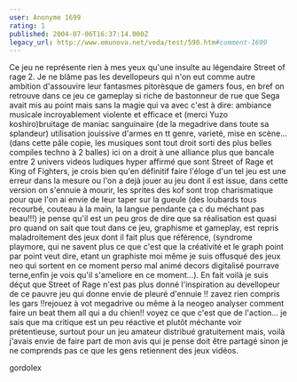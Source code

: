 ```yaml
---
user: Anonyme 1699
rating: 1
published: 2004-07-06T16:37:14.000Z
legacy_url: http://www.emunova.net/veda/test/590.htm#comment-1699
---
```

Ce jeu ne représente rien à mes yeux qu'une insulte au légendaire Street of rage 2\. Je ne blâme pas les devellopeurs qui n'on eut comme autre ambition d'assouvire leur fantasmes pitorèsque de gamers fous, en bref on retrouve dans ce jeu ce gameplay si riche de bastonneur de rue que Sega avait mis au point mais sans la magie qui va avec c'est à dire:
ambiance musicale incroyablement violente et efficace et (merci Yuzo koshiro)bruitage de maniac sanguinaire (de la megadrive dans toute sa splandeur) utilisation jouissive d'armes en tt genre, varieté, mise en scène...(dans cette pâle copie, les musiques sont tout droit sorti des plus belles compiles techno à 2 balles) ici on a droit à une alliance plus que bancale entre 2 univers videos ludiques hyper affirmé que sont Street of Rage et King of Fighters, je crois bien qu'en définitif faire l'éloge d'un tel jeu est une erreur dans la mesure ou l'on a dejà jouer au jeu dont il est issue, dans cette version on s'ennuie à mourir, les sprites des kof sont trop charismatique pour que l'on ai envie de leur taper sur la gueule (des loubards tous recourbé, couteau à la main, la langue pendante ça c du méchant pas beau!!!) je pense qu'il est un peu gros de dire que sa réalisation est quasi pro quand on sait que tout dans ce jeu, graphisme et gameplay, est repris maladroitement des jeux dont il fait plus que référence, (syndrome playmore, qui ne savent plus ce que c'est que la créativité et le graph point par point veut dire, etant un graphiste moi même je suis offusqué des jeux neo qui sortent en ce moment perso mal animé decors digitalisé pourrave terne,enfin je vois qu'il s'ameliore en ce moment...).
En fait voilà je suis déçut que Street of Rage n'est pas plus donné l'inspiration au devellopeur de ce pauvre jeu qui donne envie de pleuré d'ennuie !! zavez rien compris les gars !!rejouez à vot megadrive ou même à la neogeo analyser comment faire un beat them all qui a du chien!! voyez ce que c'est que de l'action... je sais que ma critique est un peu réactive et plutôt méchante voir prétentieuse, surtout pour un jeu amateur distribué gratuitement mais, voilà j'avais envie de faire part de mon avis qui je pense doit être partagé sinon je ne comprends pas ce que les gens retiennent des jeux vidéos.

gordolex